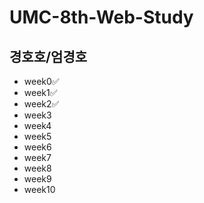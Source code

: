 # UMC-8th-Web-Study
## 경호호/엄경호
- week0✅
- week1✅
- week2✅
- week3
- week4
- week5
- week6
- week7
- week8
- week9
- week10
